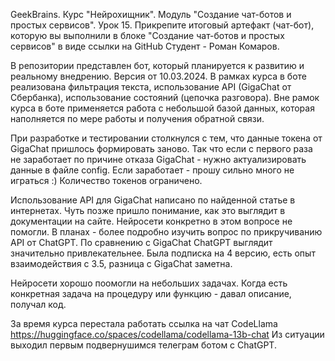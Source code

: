 GeekBrains. 
Курс "Нейрохищник". 
Модуль "Создание чат-ботов и простых сервисов".
Урок 15. Прикрепите итоговый артефакт (чат-бот), которую вы выполнили в блоке "Создание чат-ботов и простых сервисов" в виде ссылки на GitHub
Студент - Роман Комаров.

В репозитории представлен бот, который планируется к развитию и реальному внедрению. Версия от 10.03.2024.
В рамках курса в боте реализована фильтрация текста, использование API (GigaChat от Сбербанка), использование состояний (цепочка разговора).
Вне рамок курса в боте применяется работа с небольшой базой данных, которая наполняется по мере работы и получения обратной связи.

При разработке и тестировании столкнулся с тем, что данные токена от GigaChat пришлось формировать заново. Так что если с первого раза не заработает по причине отказа GigaChat - нужно актуализировать данные в файле config.
Если заработает - прошу сильно много не играться :) Количество токенов ограничено.

Использование API для GigaChat написано по найденной статье в интернетах. Чуть позже пришло понимание, как это выглядит в документации на сайте. Нейросети конкретно в этом вопросе не помогли.
В планах - более подробно изучить вопрос по прикручиванию API от ChatGPT. По сравнению с GigaChat ChatGPT выглядит значительно привлекательнее. Была подписка на 4 версию, есть опыт взаимодействия с 3.5, разница с GigaChat заметна.

Нейросети хорошо поомогли на небольших задачах. Когда есть конкретная задача на процедуру или функцию - давал описание, получал код.

За время курса перестала работать ссылка на чат CodeLlama
https://huggingface.co/spaces/codellama/codellama-13b-chat
Из ситуации выходил первым подвернушимся телеграм ботом с ChatGPT.

